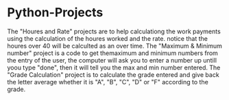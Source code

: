 # Python-Projects
The "Houres and Rate" projects are to help calculationg the work payments using the calculation of the houres worked and the rate. 
notice that the houres over 40 will be calculted as an over time.
The "Maximum & Minimum number" project is a code to get themaximum and minimum numbers from the entry of the user, the computer will ask you to enter a number up untill yoou type "done", then it will tell you the max and min number entered.
The "Grade Calculation" project is to calculate the grade entered and give back the letter average whether it is "A", "B", "C", "D" or "F" according to the grade.
